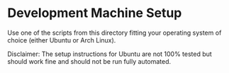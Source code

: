 
# Development Machine Setup

Use one of the scripts from this directory fitting your operating system of choice (either Ubuntu or Arch Linux).

Disclaimer: The setup instructions for Ubuntu are not 100% tested but should work fine and should not be run fully automated.